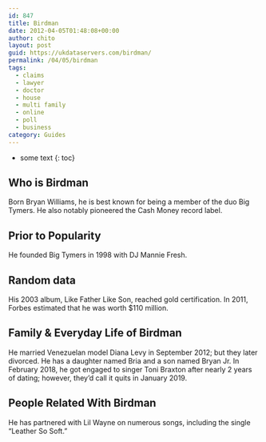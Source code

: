 ```yaml
---
id: 847
title: Birdman
date: 2012-04-05T01:48:08+00:00
author: chito
layout: post
guid: https://ukdataservers.com/birdman/
permalink: /04/05/birdman
tags:
  - claims
  - lawyer
  - doctor
  - house
  - multi family
  - online
  - poll
  - business
category: Guides
---
```


* some text
{: toc}


## Who is  Birdman
                  
                  
                  
Born Bryan Williams, he is best known for being a member of the duo Big Tymers. He also notably pioneered the Cash Money record label.
                  
                
                
                
## Prior to Popularity 
                  
                  
                  
He founded Big Tymers in 1998 with DJ Mannie Fresh.
                  
                
                
                
## Random data 
                  
                  
                  
His 2003 album, Like Father Like Son, reached gold certification. In 2011, Forbes estimated that he was worth $110 million.
                  
                
                
                
## Family & Everyday Life of Birdman
                  
                  
                  
He married Venezuelan model Diana Levy in September 2012; but they later divorced. He has a daughter named Bria and a son named Bryan Jr. In February 2018, he got engaged to singer Toni Braxton after nearly 2 years of dating; however, they&#8217;d call it quits in January 2019.
                  
                
                
                
## People Related With  Birdman
                  
                  
                  
He has partnered with Lil Wayne on numerous songs, including the single &#8220;Leather So Soft.&#8221;
                  
                
              
            
          
          
          
    
    
  
